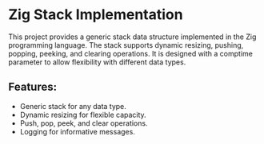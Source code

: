 # Zig Stack Implementation
This project provides a generic stack data structure implemented in the Zig programming language. The stack supports dynamic resizing, pushing, popping, peeking, and clearing operations. It is designed with a comptime parameter to allow flexibility with different data types.

## Features:
- Generic stack for any data type.
- Dynamic resizing for flexible capacity.
- Push, pop, peek, and clear operations.
- Logging for informative messages.
